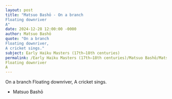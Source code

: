 ```yaml
---
layout: post
title: "Matsuo Bashō - On a branch
Floating downriver
A"
date: 2024-12-28 12:00:00 -0000
author: Matsuo Bashō
quote: "On a branch
Floating downriver,
A cricket sings."
subject: Early Haiku Masters (17th–18th centuries)
permalink: /Early Haiku Masters (17th–18th centuries)/Matsuo Bashō/Matsuo Bashō - On a branch
Floating downriver
A
---
```


On a branch
Floating downriver,
A cricket sings.

- Matsuo Bashō
